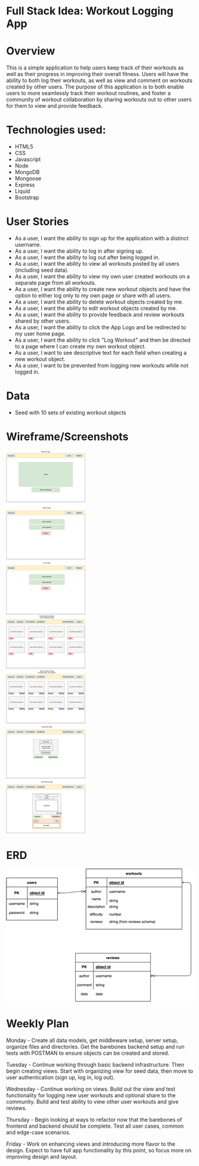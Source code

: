 # Full Stack Idea: Workout Logging App

# Overview
This is a simple application to help users keep track of their workouts as well
as their progress in improving their overall fitness. Users will have the ability
to both log their workouts, as well as view and comment on workouts created by 
other users. The purpose of this application is to both enable users to more seamlessly
track their workout routines, and foster a community of workout collaboration by sharing workouts out to other users for them to view and provide feedback.

# Technologies used:
- HTML5
- CSS
- Javascript
- Node
- MongoDB
- Mongoose
- Express
- Liquid
- Bootstrap

# User Stories
- As a user, I want the ability to sign up for the application with a distinct username.
- As a user, I want the ability to log in after signing up.
- As a user, I want the ability to log out after being logged in.
- As a user, I want the ability to view all workouts posted by all users (including seed data).
- As a user, I want the ability to view my own user created workouts on a separate page from all workouts.
- As a user, I want the ability to create new workout objects and have the option to either log only to my own page or share with all users.
- As a user, I want the ability to delete workout objects created by me.
- As a user, I want the ability to edit workout objects created by me.
- As a user, I want the ability to provide feedback and review workouts shared by other users.
- As a user, I want the ability to click the App Logo and be redirected to my user home page.
- As a user, I want the ability to click "Log Workout" and then be directed to a page where I can create my own workout object.
- As a user, I want to see descriptive text for each field when creating a new workout object.
- As a user, I want to be prevented from logging new workouts while not logged in.


# Data
- Seed with 10 sets of existing workout objects

# Wireframe/Screenshots
![Full-Stack-Project](Wireframes/Workout%20Logger%20Wireframes.drawio.png)

# ERD
![Full-Stack-Project](ERD/Workout%20Logger%20ERD.drawio.png)

# Weekly Plan
Monday - Create all data models, get middleware setup, server setup, organize files and directories. Get the barebones backend setup and run tests with POSTMAN to ensure objects can be created and stored.

Tuesday - Continue working through basic backend infrastructure. Then begin creating views. Start with organizing view for seed data, then move to user authentication (sign up, log in, log out).

Wednesday - Continue working on views. Build out the view and test functionality for logging new user workouts and optional share to the community. Build and test ability to view other user workouts and give reviews.

Thursday - Begin looking at ways to refactor now that the barebones of frontend and backend should be complete. Test all user cases, common and edge-case scenarios. 

Friday - Work on enhancing views and introducing more flavor to the design. Expect to have full app functionality by this point, so focus more on improving design and layout. 

